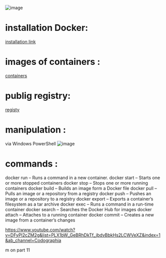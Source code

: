 ![image](https://user-images.githubusercontent.com/61162446/158893582-e9451b94-6b18-4d18-80cd-d907a48fded0.png)

# installation Docker:
[installation link](https://www.docker.com/get-started)

# images of containers :
[containers](https://hub.docker.com/search?type=image)

# publig registry:
[registy](https://hub.docker.com/)

# manipulation :
via Windows PowerShell
![image](https://user-images.githubusercontent.com/61162446/158894221-ea7f1fb4-8367-41bd-a0a4-e2a27bf265da.png)

# commands :
docker run – Runs a command in a new container.
docker start – Starts one or more stopped containers
docker stop – Stops one or more running containers
docker build – Builds an image form a Docker file
docker pull – Pulls an image or a repository from a registry
docker push – Pushes an image or a repository to a registry
docker export – Exports a container’s filesystem as a tar archive
docker exec – Runs a command in a run-time container
docker search – Searches the Docker Hub for images
docker attach – Attaches to a running container
docker commit – Creates a new image from a container’s changes






















https://www.youtube.com/watch?v=DFyPl2cZM2g&list=PLX1bW_GeBRhDkTf_jbdvBbkHs2LCWVeXZ&index=1&ab_channel=Codographia

m on part 11 
